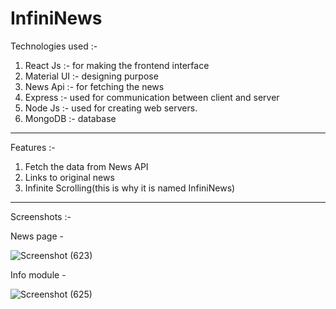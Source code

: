 
# InfiniNews


Technologies used :-

1. React Js :- for making the frontend interface
2. Material UI :- designing purpose
3. News Api :- for fetching the news
4. Express :- used for communication between client and server
5. Node Js :- used for creating web servers.
6. MongoDB :- database

-----------------------------------------------------------------

Features :-

1. Fetch the data from News API
2. Links to original news
3. Infinite Scrolling(this is why it is named InfiniNews)


-----------------------------------------------------------------
Screenshots :-

News page -

![Screenshot (623)](https://user-images.githubusercontent.com/97386407/225880358-34f1ff11-8491-432d-a3bc-786338e8d1f5.png)

Info module -

![Screenshot (625)](https://user-images.githubusercontent.com/97386407/225880758-7c8789cf-18fa-4814-a152-df812d8b87d7.png)



